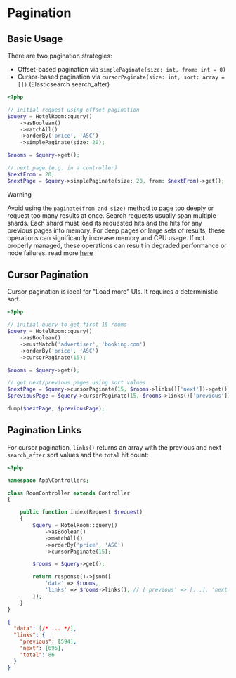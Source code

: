 # Pagination

## Basic Usage

There are two pagination strategies:

- Offset-based pagination via `simplePaginate(size: int, from: int = 0)`
- Cursor-based pagination via `cursorPaginate(size: int, sort: array = [])` (Elasticsearch search_after)

```php
<?php

// initial request using offset pagination
$query = HotelRoom::query()
    ->asBoolean()
    ->matchAll()
    ->orderBy('price', 'ASC')
    ->simplePaginate(size: 20);

$rooms = $query->get();

// next page (e.g. in a controller)
$nextFrom = 20;
$nextPage = $query->simplePaginate(size: 20, from: $nextFrom)->get();

```

> [!WARNING]
> Avoid using the `paginate(from and size)` method to page too deeply or request too many results at once. Search requests usually span multiple shards. Each shard must load its requested hits and the hits for any previous pages into memory. For deep pages or large sets of results, these operations can significantly increase memory and CPU usage. If not properly managed, these operations can result in degraded performance or node failures. read more [here](https://www.elastic.co/guide/en/elasticsearch/reference/current/paginate-search-results.html#from-and-size-pagination)

## Cursor Pagination

Cursor pagination is ideal for "Load more" UIs. It requires a deterministic sort.

```php
<?php

// initial query to get first 15 rooms
$query = HotelRoom::query()
    ->asBoolean()
    ->mustMatch('advertiser', 'booking.com')
    ->orderBy('price', 'ASC')
    ->cursorPaginate(15);

$rooms = $query->get();

// get next/previous pages using sort values
$nextPage = $query->cursorPaginate(15, $rooms->links()['next'])->get();
$previousPage = $query->cursorPaginate(15, $rooms->links()['previous'])->get();

dump($nextPage, $previousPage);
```

## Pagination Links

For cursor pagination, `links()` returns an array with the previous and next `search_after` sort values and the `total` hit count:

```php
<?php

namespace App\Controllers;

class RoomController extends Controller
{

    public function index(Request $request) 
    {
        $query = HotelRoom::query()
            ->asBoolean()
            ->matchAll()
            ->orderBy('price', 'ASC')
            ->cursorPaginate(15);

        $rooms = $query->get();

        return response()->json([
            'data' => $rooms,
            'links' => $rooms->links(), // ['previous' => [...], 'next' => [...], 'total' => 123]
        ]);
    }
}

```

```json
{
  "data": [/* ... */],
  "links": {
    "previous": [594],
    "next": [695],
    "total": 86
  }
}
```

